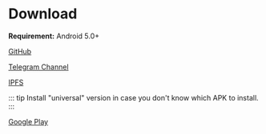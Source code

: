 # Download

**Requirement:** Android 5.0+

[GitHub](https://github.com/tehcneko/nekogram-files/releases)

[Telegram Channel](https://t.me/NekogramAPKs) <Badge text="recommended" type="tip"/>

[IPFS](https://cloudflare-ipfs.com/ipns/nekomimi.tw/)

::: tip
Install "universal" version in case you don't know which APK to install.
:::

[Google Play](https://play.google.com/store/apps/details?id=tw.nekomimi.nekogram)

